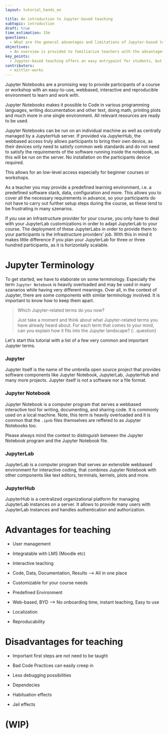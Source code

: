 ```yaml
---
layout: tutorial_hands_on

title: An introduction to Jupyter-based teaching
subtopic: introduction
draft: true
time_estimation: 15m
questions:
  - What are the general advantages and limitations of Jupyter-based teaching?
objectives:
  - An overview is provided to familiarize teachers with the advantages and limitations of Jupyter-based teaching.
key_points:
  - Jupyter-based teaching offers an easy entrypoint for students, but deprives them of the need to learn basic setup steps themselves.
contributors:
  - mittler-works
---
```


Jupyter Notebooks are a promising way to provide participants of a course or workshop with an easy-to-use, webbased, interactive and reproducible environment to learn and work with.

Jupyter Notebooks makes it possible to Code in various programming languages, writing documentation and other text, doing math, printing plots and much more in one single environment. All relevant resources are ready to be used.

Jupyter Notebooks can be run on an individual machine as well as centrally managed by a JupyterHub server. If provided via JupyterHub, the webbased access truly allows participants to bring their own device, as their devices only need to satisfy common web standards and do not need to satisfy the requirements of the software running inside the notebook, as this will be run on the server. No installation on the participants device required.

This allows for an low-level access especially for beginner courses or workshops.

As a teacher you may provide a predefined learning environment, i.e. a predefined software stack, data, configuration and more. This allows you to cover all the necessary requirements in advance, so your participants do not have to carry out further setup steps during the course, as these tend to be frustrating in many szenarios.

If you use an infrastructure provider for your course, you only have to deal with your JupyterLab customizations in order to adapt JupyterLab to your course. The deployment of these JupyterLabs in order to provide them to your participants is the infrastructure providers' job. With this in mind it makes little difference if you plan your JupyterLab for three or three hundred participants, as it is horizontally scalable.

# Jupyter Terminology

To get started, we have to elaborate on some terminology. Especially the term `Jupyter Notebook` is heavily overloaded and may be used in many szanarios while having very different meanings. Over all, in the context of Jupyter, there are some components with similar terminology involved. It is important to know how to keep them apart.

> <question-title>Which Jupyter-related terms do you now?</question-title>
> 
> Just take a moment and think about what Jupyter-related terms you have already heard about. For each term that comes to your mind, can you explain how it fits into the Jupyter landscape?
{: .question}


Let's start this tutorial with a list of a few very common and important Jupyter terms.

### Jupyter
Jupyter itself is the name of the umbrella open source project that provides software components like Jupyter Notebook, JupyterLab, JupyterHub and many more projects. Jupyter itself is not a software nor a file format.

### Jupyter Notebook
Jupyter Notebook is a computer program that serves a webbased interactive tool for writing, documenting, and sharing code. It is commonly used on a local machine. Note, this term is heavily overloaded and it is common that the `.ipnb` files themselves are reffered to as Jupyter Notebooks too.

Please always mind the context to distinguish between the Jupyter Notebook program and the Jupyter Notebook file.

### JupyterLab
JupyterLab is a computer program that serves an extensible webbased environment for interactive coding, that combines Jupyter Notebook with other components like text editors, terminals, kernels, plots and more.

### JupyterHub
JupyterHub is a centralized organizational platform for managing JupyterLab instances on a server. It allows to provide many users with JupyterLab instances and handles authentication and authorization.

# Advantages for teaching

* User management

* Integratable with LMS (Moodle etc)

* Interactive teaching

* Code, Data, Documentation, Results --> All in one place

* Customizable for your course needs

* Predefined Environment

* Web-based, BYD --> No onboarding time, instant teaching, Easy to use

* Localization

* Reproducability

# Disadvantages for teaching

* Important first steps are not need to be taught

* Bad Code Practices can easily creep in

* Less debugging possibilities

* Dependecies

* Habituation effects

* Jail effects

# (WIP)
